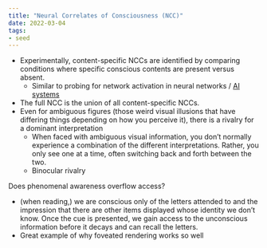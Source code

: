 ```yaml
---
title: "Neural Correlates of Consciousness (NCC)"
date: 2022-03-04
tags:
- seed
---
```


- Experimentally, content-specific NCCs are identified by comparing conditions where specific conscious contents are present versus absent.
	- Similar to probing for network activation in neural networks / [AI systems](posts/ai-systems.md)
- The full NCC is the union of all content-specific NCCs.
- Even for ambiguous figures (those weird visual illusions that have differing things depending on how you perceive it), there is a rivalry for a dominant interpretation
	- When faced with ambiguous visual information, you don’t normally experience a combination of the different interpretations. Rather, you only see one at a time, often switching back and forth between the two.
	- Binocular rivalry

Does phenomenal awareness overflow access?
- (when reading,) we are conscious only of the letters attended to and the impression that there are other items displayed whose identity we don’t know. Once the cue is presented, we gain access to the unconscious information before it decays and can recall the letters.
- Great example of why foveated rendering works so well